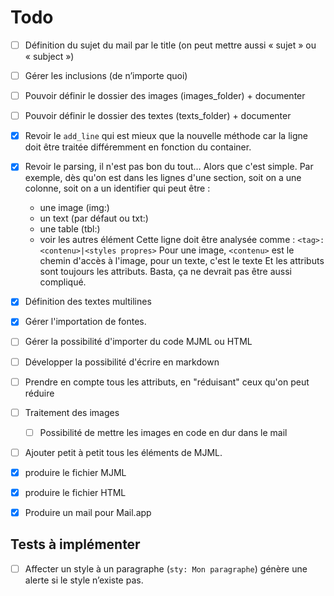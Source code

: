 # Todo

- [ ] Définition du sujet du mail par le title (on peut mettre aussi « sujet » ou « subject »)
- [ ] Gérer les inclusions (de n’importe quoi)
- [ ] Pouvoir définir le dossier des images (images_folder) + documenter
- [ ] Pouvoir définir le dossier des textes (texts_folder) + documenter
- [x] Revoir le `add_line` qui est mieux que la nouvelle méthode car la ligne doit être traitée différemment en fonction du container.
- [x] Revoir le parsing, il n'est pas bon du tout… Alors que c'est simple. Par exemple, dès qu'on est dans les lignes d'une section, soit on a une colonne, soit on a un identifier qui peut être :
  - une image (img:)
  - un text (par défaut ou txt:)
  - une table (tbl:)
  - voir les autres élément
  Cette ligne doit être analysée comme : 
    `<tag>:<contenu>|<styles propres>`
  Pour une image, `<contenu>` est le chemin d'accès à l'image, pour un texte, c'est le texte
  Et les attributs sont toujours les attributs.
  Basta, ça ne devrait pas être aussi compliqué.
- [x] Définition des textes multilines
- [x] Gérer l'importation de fontes.
- [ ] Gérer la possibilité d'importer du code MJML ou HTML
- [ ] Développer la possibilité d'écrire en markdown
- [ ] Prendre en compte tous les attributs, en "réduisant" ceux qu'on peut réduire
- [ ] Traitement des images
  - [ ] Possibilité de mettre les images en code en dur dans le mail
- [ ] Ajouter petit à petit tous les éléments de MJML.
- [x] produire le fichier MJML
- [x] produire le fichier HTML
- [x] Produire un mail pour Mail.app


## Tests à implémenter

- [ ] Affecter un style à un paragraphe (`sty: Mon paragraphe`) génère une alerte si le style n’existe pas.